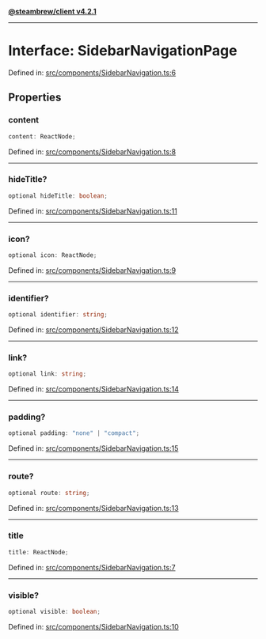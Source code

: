 [**@steambrew/client v4.2.1**](../README.md)

***

# Interface: SidebarNavigationPage

Defined in: [src/components/SidebarNavigation.ts:6](https://github.com/SteamClientHomebrew/SDK/blob/main/typescript-packages/client/src/components/SidebarNavigation.ts#L6)

## Properties

### content

```ts
content: ReactNode;
```

Defined in: [src/components/SidebarNavigation.ts:8](https://github.com/SteamClientHomebrew/SDK/blob/main/typescript-packages/client/src/components/SidebarNavigation.ts#L8)

***

### hideTitle?

```ts
optional hideTitle: boolean;
```

Defined in: [src/components/SidebarNavigation.ts:11](https://github.com/SteamClientHomebrew/SDK/blob/main/typescript-packages/client/src/components/SidebarNavigation.ts#L11)

***

### icon?

```ts
optional icon: ReactNode;
```

Defined in: [src/components/SidebarNavigation.ts:9](https://github.com/SteamClientHomebrew/SDK/blob/main/typescript-packages/client/src/components/SidebarNavigation.ts#L9)

***

### identifier?

```ts
optional identifier: string;
```

Defined in: [src/components/SidebarNavigation.ts:12](https://github.com/SteamClientHomebrew/SDK/blob/main/typescript-packages/client/src/components/SidebarNavigation.ts#L12)

***

### link?

```ts
optional link: string;
```

Defined in: [src/components/SidebarNavigation.ts:14](https://github.com/SteamClientHomebrew/SDK/blob/main/typescript-packages/client/src/components/SidebarNavigation.ts#L14)

***

### padding?

```ts
optional padding: "none" | "compact";
```

Defined in: [src/components/SidebarNavigation.ts:15](https://github.com/SteamClientHomebrew/SDK/blob/main/typescript-packages/client/src/components/SidebarNavigation.ts#L15)

***

### route?

```ts
optional route: string;
```

Defined in: [src/components/SidebarNavigation.ts:13](https://github.com/SteamClientHomebrew/SDK/blob/main/typescript-packages/client/src/components/SidebarNavigation.ts#L13)

***

### title

```ts
title: ReactNode;
```

Defined in: [src/components/SidebarNavigation.ts:7](https://github.com/SteamClientHomebrew/SDK/blob/main/typescript-packages/client/src/components/SidebarNavigation.ts#L7)

***

### visible?

```ts
optional visible: boolean;
```

Defined in: [src/components/SidebarNavigation.ts:10](https://github.com/SteamClientHomebrew/SDK/blob/main/typescript-packages/client/src/components/SidebarNavigation.ts#L10)
